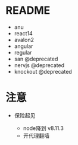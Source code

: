# README

- anu
- react14
- avalon2
- angular
- regular
- san @deprecated
- nervjs @deprecated
- knockout @deprecated

# 注意

- 保险起见 
    
    - node降到 v8.11.3
    - 开代理翻墙
